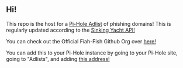 ## Hi!

This repo is the host for a [Pi-Hole Adlist](https://docs.pi-hole.net/database/gravity) of phishing domains! This is regularly updated according to the [Sinking Yacht API!](https://phish.sinking.yachts/v2/text)

You can check out the Official Fiah-Fish Github Org over [here!](https://github.com/fishfish-gg)

You can add this to your Pi-Hole instance by going to your Pi-Hole site, going to "Adlists", and adding [this address!](https://raw.githubusercontent.com/User9684/fishfish-pihole/master/hosts)
